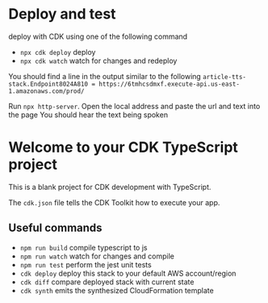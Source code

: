 # Deploy and test

deploy with CDK using one of the following command
* `npx cdk deploy` deploy 
* `npx cdk watch` watch for changes and redeploy

You should find a line in the output similar to the following
`article-tts-stack.Endpoint8024A810 = https://6tmhcsdmxf.execute-api.us-east-1.amazonaws.com/prod/`

Run `npx http-server`. Open the local address and paste the url and text into the page
You should hear the text being spoken


# Welcome to your CDK TypeScript project

This is a blank project for CDK development with TypeScript.

The `cdk.json` file tells the CDK Toolkit how to execute your app.

## Useful commands

* `npm run build`   compile typescript to js
* `npm run watch`   watch for changes and compile
* `npm run test`    perform the jest unit tests
* `cdk deploy`      deploy this stack to your default AWS account/region
* `cdk diff`        compare deployed stack with current state
* `cdk synth`       emits the synthesized CloudFormation template
